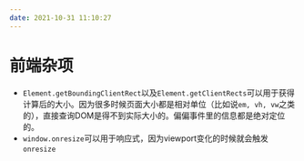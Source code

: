 ```yaml
---
date: 2021-10-31 11:10:27
---
```

# 前端杂项
- `Element.getBoundingClientRect`以及`Element.getClientRects`可以用于获得计算后的大小。因为很多时候页面大小都是相对单位（比如说`em, vh, vw`之类的），直接查询DOM是得不到实际大小的。偏偏事件里的信息都是绝对定位的。
- `window.onresize`可以用于响应式，因为viewport变化的时候就会触发`onresize`